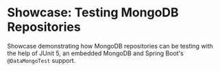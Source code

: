 # Showcase: Testing MongoDB Repositories
Showcase demonstrating how MongoDB repositories can be testing with the
help of JUnit 5, an embedded MongoDB and Spring Boot's `@DataMongoTest` support.
